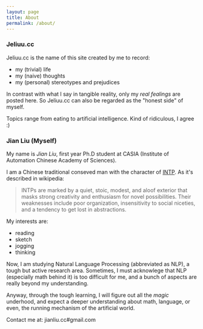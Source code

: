 ```yaml
---
layout: page
title: About
permalink: /about/
---
```


### Jeliuu.cc

Jeliuu.cc is the name of this site created by me to record:

* my (trivial) life
* my (naive) thoughts
* my (personal) stereotypes and prejudices

In contrast with what I say in tangible reality, only my *real fealings* are posted here. So Jeliuu.cc can also be regarded as the "honest side" of myself. 

Topics range from eating to artificial intelligence. Kind of ridiculous, I agree :)


### Jian Liu (Myself)

My name is *Jian Liu*, first year Ph.D student at CASIA (Institute of Automation Chinese Academy of Sciences).

I am a Chinese traditional conseved man with the character of [INTP](https://en.wikipedia.org/wiki/INTP). As it's described in wikipedia:

> INTPs are marked by a quiet, stoic, modest, and aloof exterior that masks strong creativity and enthusiasm for novel possibilities. Their weaknesses include poor organization, insensitivity to social niceties, and a tendency to get lost in abstractions.

My interests are:

* reading 
* sketch 
* jogging
* thinking

Now, I am studying Natural Language Processing (abbreviated as NLP), a tough but active research area. Sometimes, I must acknowlege that NLP (especially math behind it) is too difficult for me, and a bunch of aspects are really beyond my understanding.

Anyway, through the tough learning, I will figure out all the *magic* underhood, and expect a deeper understanding about math, language, or even, the running mechanism of the artificial world.

Contact me at: jianliu.cc#gmail.com
